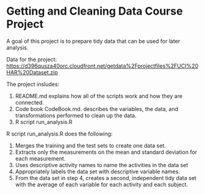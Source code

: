# Getting and Cleaning Data Course Project

A goal of this project is to prepare tidy data that can be used for later analysis. 

Data for the project:
https://d396qusza40orc.cloudfront.net/getdata%2Fprojectfiles%2FUCI%20HAR%20Dataset.zip

The project insludes: 
1) README.md explains how all of the scripts work and how they are connected. 
2) Code book CodeBook.md. describes the variables, the data, and transformations performed to clean up the data.  
3) R script run_analysis.R 


R script run_analysis.R does the following:
1. Merges the training and the test sets to create one data set.
2. Extracts only the measurements on the mean and standard deviation for each measurement.
3. Uses descriptive activity names to name the activities in the data set
4. Appropriately labels the data set with descriptive variable names.
5. From the data set in step 4, creates a second, independent tidy data set with the average of each variable for each activity and each subject.
